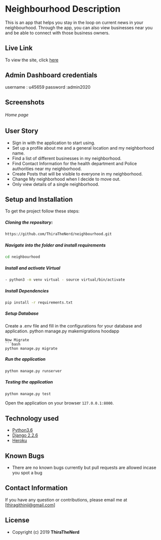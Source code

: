 # Neighbourhood  Description
This is an app that helps you stay in the loop on current news in your neighbourhood. Through the app, you can also view businesses near you and be able to connect with those business owners.

##  Live Link 
To view the site, click [here](https://thehood254.herokuapp.com/)

## Admin Dashboard credentials
username : u45659
password :admin2020
## Screenshots 
###### Home page


## User Story  
  
* Sign in with the application to start using.
* Set up a profile about me and a general location and my neighborhood name.
* Find a list of different businesses in my neighborhood.
* Find Contact Information for the health department and Police authorities near my neighborhood.
* Create Posts that will be visible to everyone in my neighborhood.
* Change My neighborhood when I decide to move out.
* Only view details of a single neighborhood.

## Setup and Installation  
To get the project follow these steps:

##### Cloning the repository:  
 ```bash 
https://github.com/ThiraTheNerd/neighbourhood.git
```
##### Navigate into the folder and install requirements  
 ```bash 
cd neighbourhood 
```
##### Install and activate Virtual  
 ```bash 
- python3 -m venv virtual - source virtual/bin/activate  
```
##### Install Dependencies  
 ```bash 
 pip install -r requirements.txt 
``` 
 ##### Setup Database
 Create a .env file and fill in the configurations for your database and application.
 python manage.py makemigrations hoodapp
 ``` 
 Now Migrate  
 ```bash 
 python manage.py migrate 
```
##### Run the application  
 ```bash 
 python manage.py runserver 
``` 
##### Testing the application  
 ```bash 
 python manage.py test 
```
Open the application on your browser `127.0.0.1:8000`.  

  
## Technology used  
  
* [Python3.6](https://www.python.org/)  
* [Django 2.2.6](https://docs.djangoproject.com/en/2.2/)  
* [Heroku](https://heroku.com)  

  
## Known Bugs  
* There are no known bugs currently but pull requests are allowed incase you spot a bug
## Contact Information   
If you have any question or contributions, please email me at [thiragithinji@gmail.com] 

## License 
* Copyright (c) 2019 **ThiraTheNerd**
